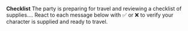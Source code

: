**Checklist**
The party is preparing for travel and reviewing a checklist of supplies....
React to each message below with :white_check_mark: or :x: to verify your character is supplied and ready to travel.